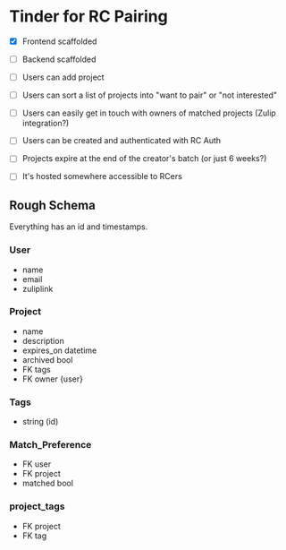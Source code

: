 # Tinder for RC Pairing

- [x] Frontend scaffolded
- [ ] Backend scaffolded
- [ ] Users can add project
- [ ] Users can sort a list of projects into "want to pair" or "not interested"
- [ ] Users can easily get in touch with owners of matched projects (Zulip integration?)
- [ ] Users can be created and authenticated with RC Auth
- [ ] Projects expire at the end of the creator's batch (or just 6 weeks?)
- [ ] It's hosted somewhere accessible to RCers


## Rough Schema
Everything has an id and timestamps.

### User
- name
- email
- zuliplink


### Project
- name
- description
- expires_on datetime
- archived bool
- FK tags
- FK owner {user}

### Tags
- string (id)

### Match_Preference
- FK user
- FK project
- matched bool

### project_tags
- FK project
- FK tag
